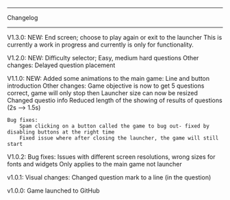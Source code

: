 *********************
Changelog
*********************

V1.3.0:
    NEW: End screen; choose to play again or exit to the launcher
    This is currently a work in progress and currently is only for functionality. 

V1.2.0:
    NEW: Difficulty selector; Easy, medium hard questions
    Other changes:
        Delayed question placement

V1.1.0:
    NEW: Added some animations to the main game:
        Line and button introduction
    Other changes:
        Game objective is now to get 5 questions correct, game will only stop then
        Launcher size can now be resized
        Changed questio info
        Reduced length of the showing of results of questions (2s --> 1.5s)

    Bug fixes:
        Spam clicking on a button called the game to bug out- fixed by disabling buttons at the right time
        Fixed issue where after closing the launcher, the game will still start

V1.0.2:
    Bug fixes:
        Issues with different screen resolutions, wrong sizes for fonts and widgets
            Only applies to the main game not launcher

v1.0.1:
    Visual changes:
        Changed question mark to a line (in the question)

v1.0.0:
    Game launched to GitHub